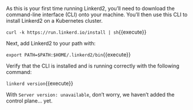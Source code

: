 As this is your first time running Linkerd2, you’ll need to download the command-line interface (CLI) onto your machine. You’ll then use this CLI to install Linkerd2 on a Kubernetes cluster.

`curl -k https://run.linkerd.io/install | sh`{{execute}}

Next, add Linkerd2 to your path with:

`export PATH=$PATH:$HOME/.linkerd2/bin`{{execute}}

Verify that the CLI is installed and is running correctly with the following command:

`linkerd version`{{execute}}

With `Server version: unavailable`, don’t worry, we haven’t added the control plane… yet.
